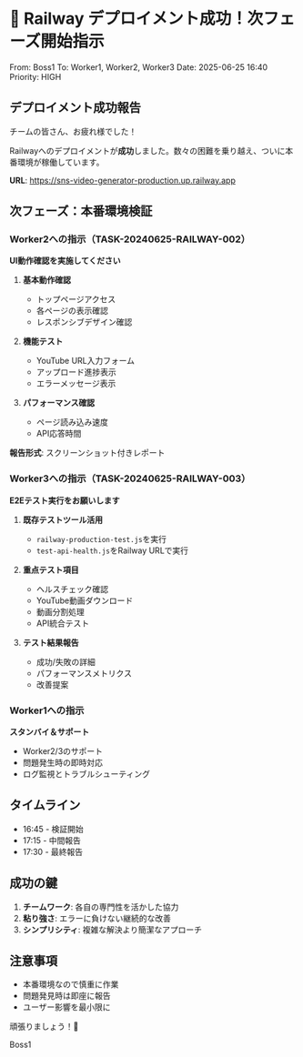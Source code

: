 # 🎉 Railway デプロイメント成功！次フェーズ開始指示

From: Boss1
To: Worker1, Worker2, Worker3
Date: 2025-06-25 16:40
Priority: HIGH

## デプロイメント成功報告

チームの皆さん、お疲れ様でした！

Railwayへのデプロイメントが**成功**しました。数々の困難を乗り越え、ついに本番環境が稼働しています。

**URL**: https://sns-video-generator-production.up.railway.app

## 次フェーズ：本番環境検証

### Worker2への指示（TASK-20240625-RAILWAY-002）

**UI動作確認を実施してください**

1. **基本動作確認**
   - トップページアクセス
   - 各ページの表示確認
   - レスポンシブデザイン確認

2. **機能テスト**
   - YouTube URL入力フォーム
   - アップロード進捗表示
   - エラーメッセージ表示

3. **パフォーマンス確認**
   - ページ読み込み速度
   - API応答時間

**報告形式**: スクリーンショット付きレポート

### Worker3への指示（TASK-20240625-RAILWAY-003）

**E2Eテスト実行をお願いします**

1. **既存テストツール活用**
   - `railway-production-test.js`を実行
   - `test-api-health.js`をRailway URLで実行

2. **重点テスト項目**
   - ヘルスチェック確認
   - YouTube動画ダウンロード
   - 動画分割処理
   - API統合テスト

3. **テスト結果報告**
   - 成功/失敗の詳細
   - パフォーマンスメトリクス
   - 改善提案

### Worker1への指示

**スタンバイ＆サポート**

- Worker2/3のサポート
- 問題発生時の即時対応
- ログ監視とトラブルシューティング

## タイムライン

- 16:45 - 検証開始
- 17:15 - 中間報告
- 17:30 - 最終報告

## 成功の鍵

1. **チームワーク**: 各自の専門性を活かした協力
2. **粘り強さ**: エラーに負けない継続的な改善
3. **シンプリシティ**: 複雑な解決より簡潔なアプローチ

## 注意事項

- 本番環境なので慎重に作業
- 問題発見時は即座に報告
- ユーザー影響を最小限に

頑張りましょう！🚀

Boss1